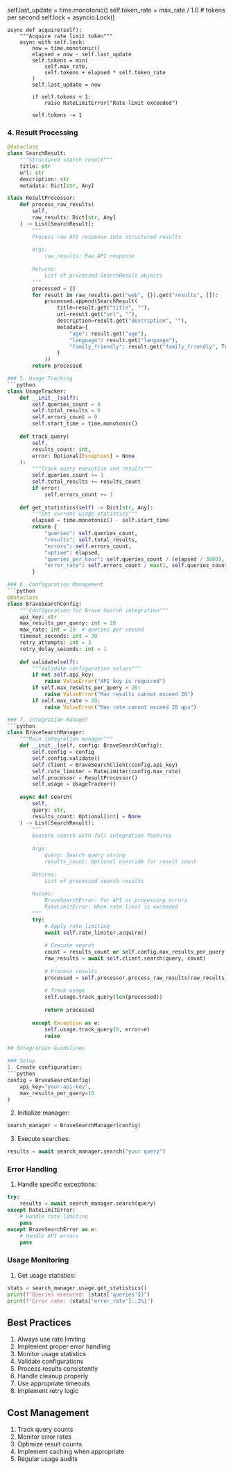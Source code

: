 self.last_update = time.monotonic()
        self.token_rate = max_rate / 1.0  # tokens per second
        self.lock = asyncio.Lock()
    
    async def acquire(self):
        """Acquire rate limit token"""
        async with self.lock:
            now = time.monotonic()
            elapsed = now - self.last_update
            self.tokens = min(
                self.max_rate,
                self.tokens + elapsed * self.token_rate
            )
            self.last_update = now
            
            if self.tokens < 1:
                raise RateLimitError("Rate limit exceeded")
            
            self.tokens -= 1

### 4. Result Processing
```python
@dataclass
class SearchResult:
    """Structured search result"""
    title: str
    url: str
    description: str
    metadata: Dict[str, Any]

class ResultProcessor:
    def process_raw_results(
        self,
        raw_results: Dict[str, Any]
    ) -> List[SearchResult]:
        """
        Process raw API response into structured results
        
        Args:
            raw_results: Raw API response
            
        Returns:
            List of processed SearchResult objects
        """
        processed = []
        for result in raw_results.get("web", {}).get("results", []):
            processed.append(SearchResult(
                title=result.get("title", ""),
                url=result.get("url", ""),
                description=result.get("description", ""),
                metadata={
                    "age": result.get("age"),
                    "language": result.get("language"),
                    "family_friendly": result.get("family_friendly", True)
                }
            ))
        return processed

### 5. Usage Tracking
```python
class UsageTracker:
    def __init__(self):
        self.queries_count = 0
        self.total_results = 0
        self.errors_count = 0
        self.start_time = time.monotonic()
    
    def track_query(
        self,
        results_count: int,
        error: Optional[Exception] = None
    ):
        """Track query execution and results"""
        self.queries_count += 1
        self.total_results += results_count
        if error:
            self.errors_count += 1
    
    def get_statistics(self) -> Dict[str, Any]:
        """Get current usage statistics"""
        elapsed = time.monotonic() - self.start_time
        return {
            "queries": self.queries_count,
            "results": self.total_results,
            "errors": self.errors_count,
            "uptime": elapsed,
            "queries_per_hour": self.queries_count / (elapsed / 3600),
            "error_rate": self.errors_count / max(1, self.queries_count)
        }

### 6. Configuration Management
```python
@dataclass
class BraveSearchConfig:
    """Configuration for Brave Search integration"""
    api_key: str
    max_results_per_query: int = 10
    max_rate: int = 20  # queries per second
    timeout_seconds: int = 30
    retry_attempts: int = 3
    retry_delay_seconds: int = 1
    
    def validate(self):
        """Validate configuration values"""
        if not self.api_key:
            raise ValueError("API key is required")
        if self.max_results_per_query > 20:
            raise ValueError("Max results cannot exceed 20")
        if self.max_rate > 20:
            raise ValueError("Max rate cannot exceed 20 qps")

### 7. Integration Manager
```python
class BraveSearchManager:
    """Main integration manager"""
    def __init__(self, config: BraveSearchConfig):
        self.config = config
        self.config.validate()
        self.client = BraveSearchClient(config.api_key)
        self.rate_limiter = RateLimiter(config.max_rate)
        self.processor = ResultProcessor()
        self.usage = UsageTracker()
    
    async def search(
        self,
        query: str,
        results_count: Optional[int] = None
    ) -> List[SearchResult]:
        """
        Execute search with full integration features
        
        Args:
            query: Search query string
            results_count: Optional override for result count
            
        Returns:
            List of processed search results
            
        Raises:
            BraveSearchError: For API or processing errors
            RateLimitError: When rate limit is exceeded
        """
        try:
            # Apply rate limiting
            await self.rate_limiter.acquire()
            
            # Execute search
            count = results_count or self.config.max_results_per_query
            raw_results = await self.client.search(query, count)
            
            # Process results
            processed = self.processor.process_raw_results(raw_results)
            
            # Track usage
            self.usage.track_query(len(processed))
            
            return processed
            
        except Exception as e:
            self.usage.track_query(0, error=e)
            raise

## Integration Guidelines

### Setup
1. Create configuration:
```python
config = BraveSearchConfig(
    api_key="your-api-key",
    max_results_per_query=10
)
```

2. Initialize manager:
```python
search_manager = BraveSearchManager(config)
```

3. Execute searches:
```python
results = await search_manager.search("your query")
```

### Error Handling
1. Handle specific exceptions:
```python
try:
    results = await search_manager.search(query)
except RateLimitError:
    # Handle rate limiting
    pass
except BraveSearchError as e:
    # Handle API errors
    pass
```

### Usage Monitoring
1. Get usage statistics:
```python
stats = search_manager.usage.get_statistics()
print(f"Queries executed: {stats['queries']}")
print(f"Error rate: {stats['error_rate']:.2%}")
```

## Best Practices
1. Always use rate limiting
2. Implement proper error handling
3. Monitor usage statistics
4. Validate configurations
5. Process results consistently
6. Handle cleanup properly
7. Use appropriate timeouts
8. Implement retry logic

## Cost Management
1. Track query counts
2. Monitor error rates
3. Optimize result counts
4. Implement caching when appropriate
5. Regular usage audits

